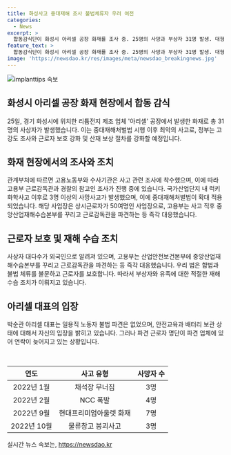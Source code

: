```yaml
---
title: 화성사고 중대재해 조사 불법체류자 우려 여전
categories:
  - News
excerpt: >
  합동감식단이 화성시 아리셀 공장 화재를 조사 중. 25명의 사망과 부상자 31명 발생. 대형재해로 기록될 것으로 보이며, 관련 당국은 강력 대응 및 근로자 보호 강화 검토 중. 해당 공장은 상시근로자 50여명 규모. 고용부는 사고 직후에도 즉각 대응 및 관련 부처와 협조해 조사 진행 중. 사상자 대다수가 외국인으로 알려져 산재보상과 장례 절차에도 착수. 화재원인 및 책임 소재를 철저히 조사 예정. 해당 사고 관련 근로자의 자료와 청구서는 아직 제출되지 않았음. 관계자들은 안전교육과 보관 상태를 강조하며, 파견 근로자 명단 지연 문제를 언급함.
feature_text: >
  합동감식단이 화성시 아리셀 공장 화재를 조사 중. 25명의 사망과 부상자 31명 발생. 대형재해로 기록될 것으로 보이며, 관련 당국은 강력 대응 및 근로자 보호 강화 검토 중. 해당 공장은 상시근로자 50여명 규모. 고용부는 사고 직후에도 즉각 대응 및 관련 부처와 협조해 조사 진행 중. 사상자 대다수가 외국인으로 알려져 산재보상과 장례 절차에도 착수. 화재원인 및 책임 소재를 철저히 조사 예정. 해당 사고 관련 근로자의 자료와 청구서는 아직 제출되지 않았음. 관계자들은 안전교육과 보관 상태를 강조하며, 파견 근로자 명단 지연 문제를 언급함.
image: 'https://newsdao.kr/res/images/meta/newsdao_breakingnews.jpg'
---
```


<p><img src="https://newsdao.kr/res/images/meta/newsdao_breakingnews.jpg" alt="implanttips 속보" /></p>

<h2 data-ke-size="size26">화성시 아리셀 공장 화재 현장에서 합동 감식</h2>

<p data-ke-size="size16">25일, 경기 화성시에 위치한 리튬전지 제조 업체 '아리셀' 공장에서 발생한 화재로 총 31명의 사상자가 발생했습니다. 이는 중대재해처벌법 시행 이후 최악의 사고로, 정부는 고강도 조사와 근로자 보호 강화 및 산재 보상 절차를 강화할 예정입니다.</p>

<h2 data-ke-size="size26">화재 현장에서의 조사와 조치</h2>

<p data-ke-size="size16">관계부처에 따르면 고용노동부와 수사기관은 사고 관련 조사에 착수했으며, 이에 따라 고용부 근로감독관과 경찰의 참고인 조사가 진행 중에 있습니다. 국가산업단지 내 럭키화학사고 이후로 3명 이상의 사망사고가 발생했으며, 이에 중대재해처벌법이 확대 적용되었습니다. 해당 사업장은 상시근로자가 50여명인 사업장으로, 고용부는 사고 직후 중앙산업재해수습본부를 꾸리고 근로감독관을 파견하는 등 즉각 대응했습니다.</p>

<h2 data-ke-size="size26">근로자 보호 및 재해 수습 조치</h2>

<p data-ke-size="size16">사상자 대다수가 외국인으로 알려져 있으며, 고용부는 산업안전보건본부에 중앙산업재해수습본부를 꾸리고 근로감독관을 파견하는 등 즉각 대응했습니다. 우리 법은 합법과 불법 체류를 불문하고 근로자를 보호합니다. 따라서 부상자와 유족에 대한 적절한 재해 수습 조치가 이뤄지고 있습니다.</p>

<h2 data-ke-size="size26">아리셀 대표의 입장</h2>

<p data-ke-size="size16">박순관 아리셀 대표는 일용직 노동자 불법 파견은 없었으며, 안전교육과 배터리 보관 상태에 대해서 자신의 입장을 밝히고 있습니다. 그러나 파견 근로자 명단이 파견 업체에 있어 연락이 늦어지고 있는 상황입니다.</p>

<p data-ke-size="size16">&nbsp;</p>

<table>
    <thead>
        <tr>
            <th style="text-align: center;">연도</th>
            <th style="text-align: center;">사고 유형</th>
            <th style="text-align: center;">사망자 수</th>
        </tr>
    </thead>
    <tbody>
        <tr>
            <td style="text-align: center;">2022년 1월</td>
            <td style="text-align: center;">채석장 무너짐</td>
            <td style="text-align: center;">3명</td>
        </tr>
        <tr>
            <td style="text-align: center;">2022년 2월</td>
            <td style="text-align: center;">NCC 폭발</td>
            <td style="text-align: center;">4명</td>
        </tr>
        <tr>
            <td style="text-align: center;">2022년 9월</td>
            <td style="text-align: center;">현대프리미엄아울렛 화재</td>
            <td style="text-align: center;">7명</td>
        </tr>
        <tr>
            <td style="text-align: center;">2022년 10월</td>
            <td style="text-align: center;">물류창고 붕괴사고</td>
            <td style="text-align: center;">3명</td>
        </tr>
    </tbody>
</table>
실시간 뉴스 속보는, <a href="https://newsdao.kr" rel="dofollow">https://newsdao.kr</a>


